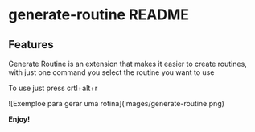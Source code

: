 # generate-routine README

## Features

Generate Routine is an extension that makes it easier to create routines, with just one command you select the routine you want to use

To use just press crtl+alt+r

![Exemploe para gerar uma rotina](images/generate-routine.png\)

**Enjoy!**
